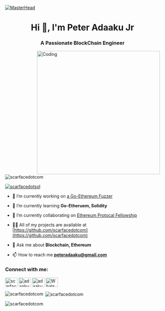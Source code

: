 [![MasterHead](https://pbs.twimg.com/profile_banners/1174658406/1646603810/1500x500)](https://rishavchanda.io)

<h1 align="center">Hi 👋, I'm Peter Adaaku Jr</h1>
<h3 align="center">A Passionate BlockChain Engineer</h3>
<img align="right" alt="Coding" width="400" src="https://camo.githubusercontent.com/cae12fddd9d6982901d82580bdf321d81fb299141098ca1c2d4891870827bf17/68747470733a2f2f6d69726f2e6d656469756d2e636f6d2f6d61782f313336302f302a37513379765349765f7430696f4a2d5a2e676966">

<p align="left"> <img src="https://komarev.com/ghpvc/?username=scarfacedotcom&label=Profile%20views&color=0e75b6&style=flat" alt="scarfacedotcom" /> </p>

<p align="left"> <a href="https://twitter.com/scarfacedotsol" target="blank"><img src="https://img.shields.io/twitter/follow/scarfacedotsol?logo=twitter&style=for-the-badge" alt="scarfacedotsol" /></a> </p>

- 🔭 I’m currently working on [a Go-Ethereum Fuzzer](https://github.com/scarfacedotcom)

- 🌱 I’m currently learning **Go-Etheruem, Solidity**

- 👯 I’m currently collaborating on [Ethereum Protocal Fellowship](https://github.com/eth-protocol-fellows/cohort-four)

- 👨‍💻 All of my projects are available at [https://github.com/scarfacedotcom](https://github.com/scarfacedotcom)

- 💬 Ask me about **Blockchain, Ethereum**

- 📫 How to reach me **peteradaaku@gmail.com**

<h3 align="left">Connect with me:</h3>
<p align="left">
<a href="https://twitter.com/scarfacedotsol" target="blank"><img align="center" src="https://raw.githubusercontent.com/rahuldkjain/github-profile-readme-generator/master/src/images/icons/Social/twitter.svg" alt="scarfacedotsol" height="30" width="40" /></a>
<a href="https://linkedin.com/in/adaaku peter" target="blank"><img align="center" src="https://raw.githubusercontent.com/rahuldkjain/github-profile-readme-generator/master/src/images/icons/Social/linked-in-alt.svg" alt="adaaku peter" height="30" width="40" /></a>
<a href="https://fb.com/adaaku peter jr" target="blank"><img align="center" src="https://raw.githubusercontent.com/rahuldkjain/github-profile-readme-generator/master/src/images/icons/Social/facebook.svg" alt="adaaku peter jr" height="30" width="40" /></a>
<a href="https://wa.link/aqv52k" target="_blank"><img align="center" src="https://raw.githubusercontent.com/rahuldkjain/github-profile-readme-generator/master/src/images/icons/Social/whatsapp.svg" alt="WhatsApp" height="30" width="40" /></a>
</p>


<p><img align="left" src="https://github-readme-stats.vercel.app/api/top-langs?username=scarfacedotcom&show_icons=true&locale=en&layout=compact" alt="scarfacedotcom" /></p>

<p>&nbsp;<img align="center" src="https://github-readme-stats.vercel.app/api?username=scarfacedotcom&show_icons=true&locale=en" alt="scarfacedotcom" /></p>

<p><img align="center" src="https://github-readme-streak-stats.herokuapp.com/?user=scarfacedotcom&" alt="scarfacedotcom" /></p>
